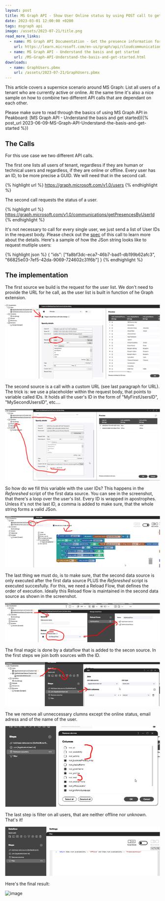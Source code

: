 ```yaml
---
layout: post
title: MS Graph API - Show User Online status by using POST call to get data
date: 2023-03-01 12:00:00 +0200
tags: msgraph api
image: /assets/2023-07-21/title.png
read_more_links:
  - name: MS Graph API Documentation - Get the presence information for multiple users.
    url: https://learn.microsoft.com/en-us/graph/api/cloudcommunications-getpresencesbyuserid?view=graph-rest-1.0&tabs=http
  - name: MS Graph API - Understand the basis and get started
    url: /MS-Graph-API-Understand-the-basis-and-get-started.html
downloads:
  - name: GraphUsers.pbmx
    url: /assets/2023-07-21/GraphUsers.pbmx
---
```

This article covers a supernice scenario around MS Graph: List all users of a tenant who are currently active or online. At the same time it's also a nice sample on how to combine two different API calls that are dependant on each other.

Please make sure to read through the basics of using MS Graph API in Peakboard: [MS Graph API - Understand the basis and get started]({% post_url 2023-06-09-MS-Graph-API-Understand-the-basis-and-get-started %})

## The Calls

For this use case we two different API calls.

The first one lists all users of tenant, regardless if they are human or technical users and regardless, if they are online or offline. Every user has an ID, to be more precise a GUID. We will need that in the second call.

{% highlight url %}
https://graph.microsoft.com/v1.0/users
{% endhighlight %}

The second call requests the status of a user. 

{% highlight url %}
https://graph.microsoft.com/v1.0/communications/getPresencesByUserId
{% endhighlight %}

It's not necessary to call for every single user, we just send a list of User IDs in the request body. Please check out the [spec](https://learn.microsoft.com/en-us/graph/api/cloudcommunications-getpresencesbyuserid?view=graph-rest-1.0&tabs=http) of this call to learn more about the details. Here's a sample of how the JSon string looks like to request mutliple users:

{% highlight json %}
{
	"ids": ["fa8bf3dc-eca7-46b7-bad1-db199b62afc3", "66825e03-7ef5-42da-9069-724602c31f6b"]
}
{% endhighlight %}


## The implementation

The first source we build is the request for the user list. We don't need to provide the URL for he call, as the user list is built in function of he Graph extension.

![image](/assets/2023-07-21/010.png)

The second source is a call with a custom URL (see last paragraph for URL). The trick is: we use a placeholder within the request body, that points to variable called IDs. It holds all the user's ID in the form of "MyFirstUsersID", "MySecondUsersID", etc....

![image](/assets/2023-07-21/020.png)

So how do we fill this variable with the user IDs? This happens in the _Refereshed_ script of the first data source. You can see in the screenshot, that there's a loop over the user's list. Every ID is wrapped in apostrophes. Unless it's not the last ID, a comma is added to make sure, that the whole string forms a valid JSon.

![image](/assets/2023-07-21/030.png)

The last thing we must do, is to make sure, that the second data source is only executed after the first data source PLUS the _Refereshed_ script is executed succesfully. For this, we need a Reload Flow, that defines the order of execution. Ideally this Reload flow is maintained in the second data source as shown in the screenshot.

![image](/assets/2023-07-21/040.png)

The final magic is done by a dataflow that is added to the secon source. In the first steps we join both sources with the ID.

![image](/assets/2023-07-21/050.png)

The we remove all unneccessary clumns except the online status, email adress and of the name of the user.

![image](/assets/2023-07-21/060.png)

The last step is filter on all users, that are neither offline nor unknown. That's it!

![image](/assets/2023-07-21/070.png)

Here's the final result:

![image](/assets/2023-07-21/080.gif)




